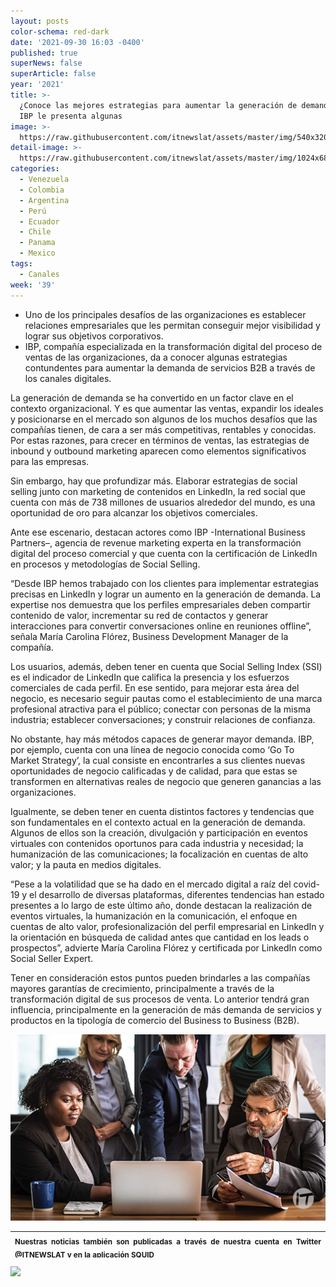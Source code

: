 ```yaml
---
layout: posts
color-schema: red-dark
date: '2021-09-30 16:03 -0400'
published: true
superNews: false
superArticle: false
year: '2021'
title: >-
  ¿Conoce las mejores estrategias para aumentar la generación de demanda B2B?
  IBP le presenta algunas 
image: >-
  https://raw.githubusercontent.com/itnewslat/assets/master/img/540x320/Reunion-Ejecutivos-p.jpg
detail-image: >-
  https://raw.githubusercontent.com/itnewslat/assets/master/img/1024x680/Reunion-Ejecutivos-g.jpg
categories:
  - Venezuela
  - Colombia
  - Argentina
  - Perú
  - Ecuador
  - Chile
  - Panama
  - Mexico
tags:
  - Canales
week: '39'
---
```

- Uno de los principales desafíos de las organizaciones es establecer relaciones empresariales que les permitan conseguir mejor visibilidad y lograr sus objetivos corporativos. 
- IBP, compañía especializada en la transformación digital del proceso de ventas de las organizaciones, da a conocer algunas estrategias contundentes para aumentar la demanda de servicios B2B a través de los canales digitales.
 
La generación de demanda se ha convertido en un factor clave en el contexto organizacional. Y es que aumentar las ventas, expandir los ideales y posicionarse en el mercado son algunos de los muchos desafíos que las compañías tienen, de cara a ser más competitivas, rentables y conocidas. Por estas razones, para crecer en términos de ventas, las estrategias de inbound y outbound marketing aparecen como elementos significativos para las empresas. 

Sin embargo, hay que profundizar más. Elaborar estrategias de social selling junto con marketing de contenidos en LinkedIn, la red social que cuenta con más de 738 millones de usuarios alrededor del mundo, es una oportunidad de oro para alcanzar los objetivos comerciales.

Ante ese escenario, destacan actores como IBP -International Business Partners–, agencia de revenue marketing experta en la transformación digital del proceso comercial y que cuenta con la certificación de LinkedIn en procesos y metodologías de Social Selling.

“Desde IBP hemos trabajado con los clientes para implementar estrategias precisas en LinkedIn y lograr un aumento en la generación de demanda. La expertise nos demuestra que los perfiles empresariales deben compartir contenido de valor, incrementar su red de contactos y generar interacciones para convertir conversaciones online en reuniones offline”, señala María Carolina Flórez, Business Development Manager de la compañía. 

Los usuarios, además, deben tener en cuenta que Social Selling Index (SSI) es el indicador de LinkedIn que califica la presencia y los esfuerzos comerciales de cada perfil. En ese sentido, para mejorar esta área del negocio, es necesario seguir pautas como el establecimiento de una marca profesional atractiva para el público; conectar con personas de la misma industria; establecer conversaciones; y construir relaciones de confianza.

No obstante, hay más métodos capaces de generar mayor demanda. IBP, por ejemplo, cuenta con una línea de negocio conocida como ‘Go To Market Strategy’, la cual consiste en encontrarles a sus clientes nuevas oportunidades de negocio calificadas y de calidad, para que estas se transformen en alternativas reales de negocio que generen ganancias a las organizaciones.

Igualmente, se deben tener en cuenta distintos factores y tendencias que son fundamentales en el contexto actual en la generación de demanda. Algunos de ellos son la creación, divulgación y participación en eventos virtuales con contenidos oportunos para cada industria y necesidad; la humanización de las comunicaciones; la focalización en cuentas de alto valor; y la pauta en medios digitales.

“Pese a la volatilidad que se ha dado en el mercado digital a raíz del covid-19 y el desarrollo de diversas plataformas, diferentes tendencias han estado presentes a lo largo de este último año, donde destacan la realización de eventos virtuales, la humanización en la comunicación, el enfoque en cuentas de alto valor, profesionalización del perfil empresarial en LinkedIn y la orientación en búsqueda de calidad antes que cantidad en los leads o prospectos”, advierte María Carolina Flórez y certificada por LinkedIn como Social Seller Expert.

Tener en consideración estos puntos pueden brindarles a las compañías mayores garantías de crecimiento, principalmente a través de la transformación digital de sus procesos de venta. Lo anterior tendrá gran influencia, principalmente en la generación de más demanda de servicios y productos en la tipología de comercio del Business to Business (B2B). 

![](https://raw.githubusercontent.com/itnewslat/assets/master/img/540x320/Reunion-Ejecutivos-p.jpg)

<table style="height: 42px;" width="569">
<tbody>
<tr>
<td style="text-align: justify;"><sub><strong>Nuestras noticias también son publicadas a través de nuestra cuenta en Twitter <a href="https://twitter.com/itnewslat?lang=es">@ITNEWSLAT</a> y en la aplicación <a href="https://squidapp.co/en/">SQUID</a></strong></sub></td>
</tr>
</tbody>
</table>

<img src="https://tracker.metricool.com/c3po.jpg?hash=56f88a41e39ab42c063cc51676587a04"/>

